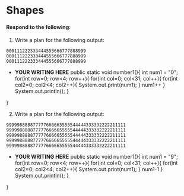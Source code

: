 # Shapes
#### Respond to the following:

1. Write a plan for the following output:
```
000111222333444555666777888999
000111222333444555666777888999
000111222333444555666777888999
```
  * **YOUR WRITING HERE**
public static void number1(){
   int num1 = "0";
   for(int row=0; row<4; row++){
     for(int col=0; col<31; col++){
       for(int col2=0; col2<4; col2++){
       System.out.print(num1);
     }
     num1++
     }
     System.out.println();
}
 
  }

2. Write a plan for the following output:
```
999998888877777666665555544444333332222211111
999998888877777666665555544444333332222211111
999998888877777666665555544444333332222211111
999998888877777666665555544444333332222211111
999998888877777666665555544444333332222211111
```
  * **YOUR WRITING HERE**
  public static void number1(){
   int num1 = "9";
   for(int row=0; row<4; row++){
     for(int col=0; col<31; col++){
       for(int col2=0; col2<4; col2++){
       System.out.print(num1);
     }
     num1-1
     }
     System.out.println();
}
 
  }
